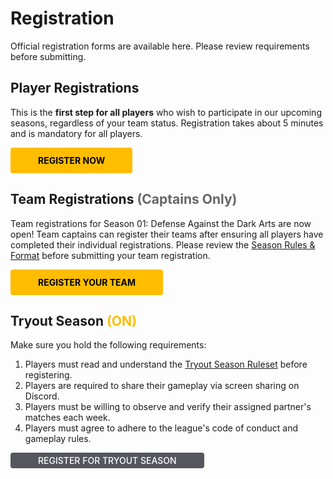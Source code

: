 # Registration
Official registration forms are available here. Please review requirements before submitting.


## Player Registrations

This is the **first step for all players** who wish to participate in our upcoming seasons, regardless of your team status. Registration takes about 5 minutes and is mandatory for all players. 

<a href="https://docs.google.com/forms/d/e/1FAIpQLSfqySg8FSZF3yu_di3j-2J1hU1jBVqW8_5ZyxjiDqL6WexAug/viewform?usp=sf_link"  target="_blank" style="display: inline-block; padding: 12px 44px; background-color: #ffbd00; color: black; text-decoration: none; font-weight: bold; border-radius: 4px; text-align: center;">REGISTER NOW</a> 


## Team Registrations <span style="color:#666666">(Captains Only)</span>

Team registrations for Season 01: Defense Against the Dark Arts are now open! Team captains can register their teams after ensuring all players have completed their individual registrations. Please review the [Season Rules & Format](/season-rules.md) before submitting your team registration.

<a href="https://docs.google.com/forms/d/e/1FAIpQLSf4tu8ZZtCDUkrp38F7Plv88PhebDvwtxCJtFQxZtYKYkaBNg/viewform?usp=sf_link"  target="_blank" style="display: inline-block; padding: 12px 44px; background-color: #ffbd00; color: black; text-decoration: none; font-weight: bold; border-radius: 4px; text-align: center;">REGISTER YOUR TEAM</a> 

## Tryout Season <span style="color:#ffbd00">(ON)</span>

Make sure you hold the following requirements:
1. Players must read and understand the [Tryout Season Ruleset](https://league7.gg/#/tryout-season) before registering.
2. Players are required to share their gameplay via screen sharing on Discord.
3. Players must be willing to observe and verify their assigned partner's matches each week.
4. Players must agree to adhere to the league's code of conduct and gameplay rules.

<a href="https://docs.google.com/forms/d/e/1FAIpQLSdfLvOJRRGnGai-gG_gSjpqq9Gs5FsKPJ1rzg5vuUU3xhtYlg/viewform?usp=sf_link"  target="_blank" style="display: inline-block; padding: 4px 44px; background-color: #55565e; text-decoration: none; color:white; font-weight: 550; border-radius: 4px; text-align: center;">REGISTER FOR TRYOUT SEASON</a> 
